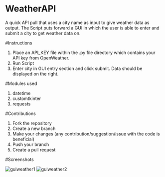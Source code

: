 # WeatherAPI
A quick API pull that uses a city name as input to give weather data as output. 
The Script puts forward a GUI in which the user is able to enter and submit a city to get
weather data on. 

#Instructions
1) Place an API_KEY file within the .py file directory which contains your API key from OpenWeather.
2) Run Script
3) Enter city in GUI entry section and click submit. Data should be displayed on the right.

#Modules used
1) datetime
2) customtkinter
3) requests

#Contributions
1) Fork the repository
2) Create a new branch
3) Make your changes (any contribution/suggestion/issue with the code is beneficial)
4) Push your branch
5) Create a pull request

#Screenshots

![guiweather1](https://github.com/user-attachments/assets/43a9c614-8809-410d-9b73-4161876f90a3)
![guiweather2](https://github.com/user-attachments/assets/c3a40d1c-34d3-442d-8f16-6e9ed792e93c)



